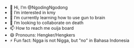 - 👋 Hi, I’m @NgodingNgodong
- 👀 I’m interested in kmy
- 🌱 I’m currently learning how to use gun to brain
- 💞️ I’m looking to collaborate on death
- 📫 How to reach me ouija board
- 😄 Pronouns: Hengker/Hengkers
- ⚡ Fun fact: Ngga is not Nigga, but "no" in Bahasa Indonesia

<!---
NgodingNgodong/NgodingNgodong is a ✨ special ✨ repository because its `README.md` (this file) appears on your GitHub profile.
You can click the Preview link to take a look at your changes.
--->
